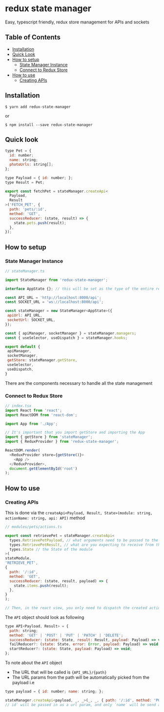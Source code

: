 # redux state manager

Easy, typescript friendly, redux store management for APIs and sockets

## Table of Contents

* [Installation](#installation)
* [Quick Look](#quick-look)
* [How to setup](#how-to-setup)
  * [State Manager Instance](#state-manager-instance)
  * [Connect to Redux Store](#connect-to-redux-store)
* [How to use](#how-to-use)
  * [Creating APIs](#creating-apis)


## Installation

```shell
$ yarn add redux-state-manager
```
or
```shell
$ npm install --save redux-state-manager
```

## Quick look

```js
type Pet = {
  id: number;
  name: string;
  photoUrls: string[];
};

type Payload = { id: number; };
type Result = Pet;

export const fetchPet = stateManager.createApi<
  Payload,
  Result
>('FETCH_PET', {
  path: 'pets/:id',
  method: 'GET',
  successReducer: (state, result) => {
    state.pets.push(result);
  },
});
```

## How to setup

### State Manager Instance

```js
// stateManager.ts

import StateManager from 'redux-state-manager';

interface AppState {}; // this will be set as the type of the entire redux store

const API_URL = 'http://localhost:8000/api';
const SOCKET_URL = 'ws://localhost:8000/api';

const stateManager = new StateManager<AppState>({
 apiUrl: API_URL,
 socketUrl: SOCKET_URL,
});

const { apiManager, socketManager } = stateManager.managers;
const { useSelector, useDispatch } = stateManager.hooks;

export default {
 apiManager,
 socketManager,
 getStore: stateManager.getStore,
 useSelector,
 useDispatch,
}
```
There are the components necessary to handle all the state management

### Connect to Redux Store

```js
// index.tsx
import React from 'react';
import ReactDOM from 'react-dom';

import App from './App';

// It's important that you import getStore and importing the App
import { getStore } from 'stateManager';
import { ReduxProvider } from 'redux-state-manager';

ReactDOM.render(
  <ReduxProvider store={getStore()}>
    <App />
  </ReduxProvider>,
  document.getElementById('root')
);

```

## How to use

### Creating APIs

This is done via the `createApi<Payload, Result, State>(module: string, actionName: string, api: API)` method

```js
// modules/pets/actions.ts

export const retrievePet = stateManager.createApi<
  types.RetrievePetPayload, // what arguments need to be passed to the API  (i.e { id: number })
  types.RetrievePetResult, // what are you expecting to receive from the api
  types.State // the State of the module
>(
stateModule, 
'RETRIEVE_PET', 
{
  path: '/:id',
  method: 'GET',
  successReducer: (state, result, payload) => {
    state.items.push(result);
  },
}
);

// Then, in the react view, you only need to dispatch the created action
```

The `API` object should look as following
```js
type API<Payload, Result> = {
  path: string;
  method: 'GET' | 'POST' | 'PUT' | 'PATCH' | 'DELETE';
  successReducer: (state: State, result: Result, payload: Payload) => void;
  failReducer?: (state: State, error: Error, payload: Payload) => void;
  startReducer?: (state: State, payload: Payload) => void;
};
```

To note about the `API` object
* The URL that will be called is `{API_URL}/{path}`
* The URL params from the path will be automatically picked from the payload
i.e 
```js
type payload = { id: number; name: string; };

stateManager.createApi<payload, _, _>(_, _, { path: '/:id', method: 'POST', ... });
// id` will be passed in as a url param, and only `name` will be send as json data to the API
```


